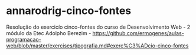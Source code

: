 # annarodrig-cinco-fontes
Resolução do exercicío cinco-fontes do curso de Desenvolvimento Web - 2 módulo da Etec Adolpho Berezim - https://github.com/ermogenes/aulas-programacao-web/blob/master/exercises/tipografia.md#exerc%C3%ADcio-cinco-fontes
